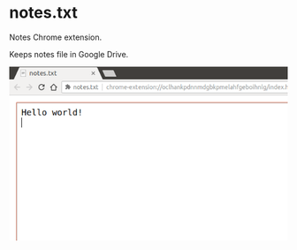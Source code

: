 # notes.txt

Notes Chrome extension.

Keeps notes file in Google Drive.

![Screenshot](screenshot.png)
